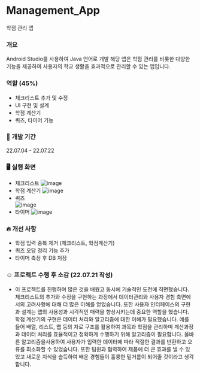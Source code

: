 # Management_App
학점 관리 앱  
### 개요  
Android Studio를 사용하여 Java 언어로 개발
해당 앱은 학점 관리를 비롯한 다양한 기능을 제공하여 사용자의 학교 생활을 효과적으로 관리할 수 있는 앱입니다.  
### 역할 (45%)  
* 체크리스트 추가 및 수정
* UI 구현 및 설계
* 학점 계산기
* 퀴즈, 타이머 기능
### 📅 개발 기간  
22.07.04 - 22.07.22  
### 🖥 실행 화면  
* 체크리스트
![image](https://github.com/imdanbi/Management_App/assets/97159236/1cbdeaae-7e99-40ec-b87b-c8bbad36a41a)
* 학점 계산기
![image](https://github.com/imdanbi/Management_App/assets/97159236/d395afb4-10a6-4cba-b883-5b03c0ae592f)
* 퀴즈  
![image](https://github.com/imdanbi/Management_App/assets/97159236/72c477b8-f690-4218-9e8c-2388b6073fce)
* 타이머
![image](https://github.com/imdanbi/Management_App/assets/97159236/7f545bb8-4095-4f32-a22d-47eeee0f9b97)
### 🔥 개선 사항  
* 학점 입력 중복 제거 (체크리스트, 학점계산기)
* 퀴즈 오답 정리 기능 추가
* 타이머 측정 후 DB 저장

### ☺ 프로젝트 수행 후 소감 (22.07.21 작성)  
* 이 프로젝트를 진행하며 많은 것을 배웠고 동시에 기술적인 도전에 직면했습니다. 체크리스트의 추가와 수정을 구현하는 과정에서 데이터관리와
사용자 경험 측면에서의 고려사항에 대해 더 많은 이해를 얻었습니다. 또한 사용자 인터페이스의 구현과 설계는 앱의 사용성과 시각적인 매력을 향상시키는데 중요한 역할을 했습니다. 학점 계산기의 구현은 데이터 처리와 알고리즘에 대한 이해가 필요했습니다. 예를 들어 배열, 리스트, 맵 등의 자료 구조를 활용하여 과목과 학점을 관리하며 계산과정과 데이터 처리를 효율적이고 정확하게 수행하기 위해 알고리즘이 필요합니다. 올바른 알고리즘을사용하여 사용자가 입력한 데이터에 따라 적절한 결과를 반환하고 오류를 최소화할 수 있었습니다. 또한 팀원과 협력하여 제품에 더 큰 효과를 낼 수 있었고 새로운 지식을 습득하여 배운 경험들이 훌륭한 밑거름이 되어줄 것이라고 생각합니다.
